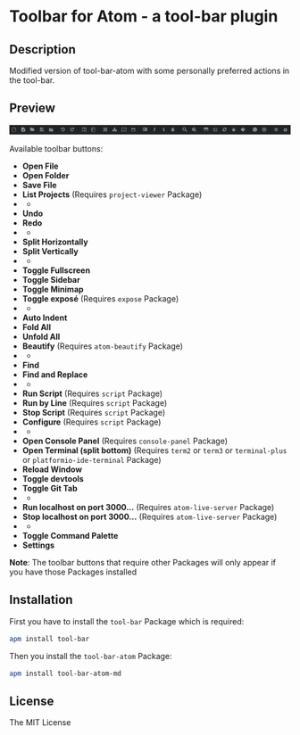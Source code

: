 # Toolbar for Atom - a tool-bar plugin

## Description

Modified version of tool-bar-atom with some personally preferred actions in the tool-bar.

## Preview

![Screenshot](https://github.com/moosedookie/tool-bar-atom-md/blob/master/toolbarscreen.png)

Available toolbar buttons:

* **Open File**
* **Open Folder**
* **Save File**
* **List Projects** (Requires `project-viewer` Package)
* -
* **Undo**
* **Redo**
* -
* **Split Horizontally**
* **Split Vertically**
* -
* **Toggle Fullscreen**
* **Toggle Sidebar**
* **Toggle Minimap**
* **Toggle exposé** (Requires `expose` Package)
* -
* **Auto Indent**
* **Fold All**
* **Unfold All**
* **Beautify** (Requires `atom-beautify` Package)
* -
* **Find**
* **Find and Replace**
* -
* **Run Script** (Requires `script` Package)
* **Run by Line** (Requires `script` Package)
* **Stop Script** (Requires `script` Package)
* **Configure** (Requires `script` Package)
* -
* **Open Console Panel** (Requires `console-panel` Package)
* **Open Terminal (split bottom)** (Requires `term2` or `term3` or `terminal-plus` or `platformio-ide-terminal` Package)
* **Reload Window**
* **Toggle devtools**
* **Toggle Git Tab**
* -
* **Run localhost on port 3000...** (Requires `atom-live-server` Package)
* **Stop localhost on port 3000...** (Requires `atom-live-server` Package)
* -
* **Toggle Command Palette**
* **Settings**

**Note**: The toolbar buttons that require other Packages will only appear if you have those Packages installed

## Installation

First you have to install the `tool-bar` Package which is required:

```bash
apm install tool-bar
```

Then you install the `tool-bar-atom` Package:

```bash
apm install tool-bar-atom-md
```

## License

The MIT License
